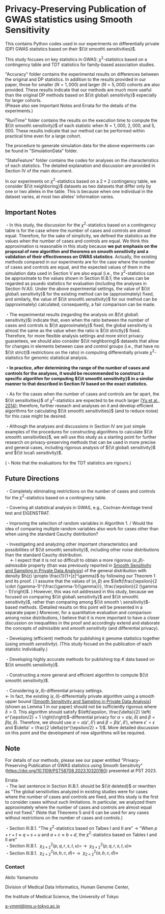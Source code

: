 # Privacy-Preserving Publication of GWAS statistics using Smooth Sensitivity

This contains Python codes used in our experiments on differentially private (DP) GWAS statistics based on their ${\it smooth\ sensitivities}$.

This study focuses on key statistics in GWAS: $\chi^2$-statistics based on a contingency table and TDT statistics for family-based association studies.

"Accuracy" folder contains the experimental results on differences between the original and DP statistics.
In addition to the results provided in our paper, those for smaller ($N=1,000$) and larger ($N=5,000$) cohorts are also provided.
These results indicate that our methods are much more useful than the original DP methods based on ${\it global\ sensitivity}$ especially for larger cohorts.  
(Please also see Important Notes and Errata for the details of the experiments.)

"RunTime" folder contains the results on the execution time to compute the ${\it smooth\ sensitivity}$ of each statistic when $N = 1,000$, $2,000$, and $5,000$. These results indicate that our method can be performed within practical time even for a large cohort. 

The procedure to generate simulation data for the above experiments can be found in "SimulationData" folder.

"StatsFeature" folder contains the codes for analyses on the characteristics of each statistics. The detailed explanation and discussion are provided in Section IV of the main document.

In our experiments on $\chi^2$-statistics based on a $2 \times 2$ contingency table, we consider ${\it neighboring}$ datasets as two datasets that differ only by one or two alleles in the table. This is because when one individual in the dataset varies, at most two alleles' information varies. 

## Important Notes

・In this study, the discussion for the $\chi^2$-statistics based on a contingency table is for the case where the number of cases and controls are almost equal. Therefore, for the sake of simplicity, we defined the statistics as the values when the number of cases and controls are equal. We think this approximation is reasonable in this study because **we put emphasis on the proposal of new algorithm and theorems on smooth sensitivity and a validation of their effectiveness on GWAS statistics**. Actually, the existing methods compared in our experiments are for the case where the number of cases and controls are equal, and the expected values of them in the simulation data used in Section V are also equal (i.e., the $\chi^2$-statistics can be approximate to the values shown in Section III.B.1; the values can be regarded as psuedo statistics for evaluation (including the analyses in Section IV.A)). Under the above experimental settings, the value of ${\it global\ sensitivity}$ for the existing method can be (approximately) fixed, and similarly, the value of ${\it smooth\ sensitivity}$ for our method can be (approximately) calculated; consequently, a fair comparison can be made. 

・The experimental results (regarding the analysis on ${\it global\ sensitivity}$) indicate that, even when the ratio between the number of cases and controls is ${\it approximately}$ fixed, the global sensitivity is almost the same as the value when the ratio is ${\it strictly}$ fixed. Therefore, for more flexible analysis settings and more strict privacy guarantees, we should also consider ${\it neighboring}$ datasets that allow for changes in elements between case and control groups (i.e., that have no ${\it strict}$ restrictions on the ratio) in computing differentially private $\chi^2$-statistics for genomic statistical analysis.

**・In practice, after determining the range of the number of cases and controls for the analyses, it would be recommended to construct a specific algorithm for computing ${\it smooth\ sensitivity}$ in a similar manner to that described in Section IV based on the exact statistics.**

・As for the cases when the number of cases and controls are far apart, the ${\it sensitivities}$ of $\chi^2$-statistics are expected to be much larger \[[Yu et al., 2014](https://www.sciencedirect.com/science/article/pii/S1532046414000100)\]; therefore, further reseach and analyses on it and develop efficient algorithms for calculating ${\it smooth\ sensitivities}$ (and to reduce noise) for this case might be desired.

・Although the analyses and discussions in Section IV are just simple examples of the procedures for constructing algorithms to calculate ${\it smooth\ sensitivities}$, we will use this study as a starting point for further research on privacy-preserving methods that can be used in more precise and general cases, including rigorous analysis of ${\it global\ sensitivity}$ and ${\it local\ sensitivity}$.

(・Note that the evaluations for the TDT statistics are rigours.)

## Future Directions

・Completely eliminating restrictions on the number of cases and controls for the $\chi^2$-statistics based on a contingnecy table.

・Covering all statistical analysis in GWAS, e.g., Cochran-Armitage trend test and EIGENSTRAT.

・Improving the selection of random variables in Algorithm 1. / Would the idea of comparing multiple random variables also work for cases other than when using the standard Cauchy distribution?

・Investigating and analyzing other important characteristics and possibilities of ${\it smooth\ sensitivity}$, including other noise distributions than the standard Cauchy distribution.  
${\ \ \ }$ ← I expect that it is not so difficult to obtain a more rigorous $(\alpha, \beta)$- ${admissible}$ property (than was previously reported in [Smooth Sensitivity and Sampling in Private Data Analysis](https://cs-people.bu.edu/ads22/pubs/NRS07/NRS07-full-draft-v1.pdf)) of the general distribution with density $h(z) \propto \frac{1}{1+|z|^\gamma}$ by following our Theorem 1 and its proof. $\biggl($ I assume that the values of $(\alpha, \beta)$ are $\left(\frac{\epsilon}{2 \cdot (\gamma-1)^{\frac{\gamma-1}{\gamma}}}, \frac{\epsilon}{2 (\gamma - 1)}\right)$. $\biggr)$ However, this was not addressed in this study, because we focused on comparing ${\it global\ sensitivity}$ and ${\it smooth\ sensitivity}$, rather than comparing among ${\it smooth \ sensitivity}$-based methods. (Detailed results on this point will be presented in a separate paper.) Moreover, for a quantitative evaluation and comparison among noise distributions, I believe that it is more important to have a closer discussion on inequalities in the proof and accordingly extend and elaborate the concepts of ${admissible}$ and ${smooth\ sensitivity}$ (and differential privacy).

・Developing (efficient) methods for publishing $k$ genome statistics together (using ${smooth\ sensitivity}$). (This study focued on the publication of each statistic individually.)

・Developing highly accurate methods for publishing top $K$ data based on ${\it smooth\ sensitivity}$. 

・Constructing a more general and efficient algorithm to compute ${\it smooth\ sensitivity}$.

・Considering $(\epsilon, \delta)$-differential privacy settings.  
← In fact, the existing $(\epsilon, \delta)$-differentially private algorithm using a smooth upper bound [[Smooth Sensitivity and Sampling in Private Data Analysis](https://cs-people.bu.edu/ads22/pubs/NRS07/NRS07-full-draft-v1.pdf)] (shown as Lemma 1 in our paper) should not be sufficiently rigorous where $\delta > 0$. This algorithm should satisfy $\left(\epsilon, \frac{\delta}{2} \left( e^{\epsilon/2} + 1 \right)\right)$-differential privacy for $\alpha = \alpha(\epsilon,\delta)$ and $\beta = \beta(\epsilon,\delta)$. Therefore, we should use $\alpha = \alpha(\epsilon', \delta')$ and $\beta = \beta(\epsilon', \delta')$, where $\epsilon' = \epsilon$ and $\delta' = \frac{2 \delta}{e^{\epsilon/2} + 1}$. More detailed discussion on this point and the development of new algorithms will be required.

## Note

For details of our methods, please see our paper entitled "Privacy-Preserving Publication of GWAS statistics using Smooth Sensitivity" (https://doi.org/10.1109/PST58708.2023.10320160) presented at PST 2023.

Errata:  
・The last sentence in Section III.B.1. should be ${\it deleted}$ or rewritten as "The global sensitivities analyzed in existing studies were for cases where the number of cases and controls are fixed, and this study is the first to consider cases without such limitations. In particular, we analyzed them approximately where the number of cases and controls are almost equal and not fixed." (Note that Theorems 5 and 6 can be used for any cases without restrictions on the number of cases and controls.)

・Section III.B.1. "The $\chi^2$-statistics based on Talbes I and II are" → "When $p+r+t \approx q+s+u$ and $a+c \approx b+d$, the $\chi^2$-statistics based on Tables I and II are"  
・Section III.B.1. $\ \chi^2_{3 \times 2}(p,q,r,s,t,u) =$ → $\ \chi^2_{3 \times 2}(p,q,r,s,t,u) \approx$  
・Section III.B.1. $\ \chi^2_{2 \times 2}(a,b,c,d) =$ → $\ \chi^2_{2 \times 2}(a,b,c,d) \approx$  

### Contact
Akito Yamamoto

Division of Medical Data Informatics, Human Genome Center,

the Institute of Medical Science, the University of Tokyo

a-ymmt@ims.u-tokyo.ac.jp
